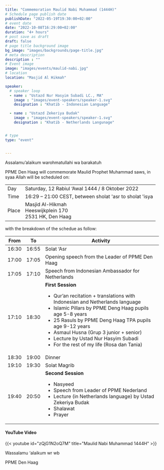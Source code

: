 ```yaml
---
title: "Commemoration Maulid Nabi Muhammad (1444H)"
# Schedule page publish date
publishDate: "2022-05-19T19:30:00+02:00"
# event date
date: "2022-10-08T16:29:00+02:00"
duration: "4+ hours"
# post save as draft
draft: false
# page title background image
bg_image: "images/backgrounds/page-title.jpg"
# meta description
description : ""
# Event image
image: "images/events/maulid-nabi.jpg"
# location
location: "Masjid Al Hikmah"

speaker:
  # speaker loop
  - name : "Ustazd Nur Hasyim Subadi LC., MA"
    image : "images/event-speakers/speaker-1.svg"
    designation : "Khatib - Indonesian Language"

  - name : "Ustazd Zekeriya Budak"
    image : "images/event-speakers/speaker-1.svg"
    designation : "Khatib - Netherlands Langunage"


# type
type: "event"


---
```

Assalamu’alaikum warohmatullahi wa barakatuh

PPME Den Haag will commemorate Maulid Prophet Muhammad saws,  in syaa Allah will be scheduled on:
<table>
<tr>
<td>Day</td><td>Saturday, 12 Rabiul ‘Awal 1444 / 8 Oktober 2022</td>
<tr><td>Time</td><td>16:29 – 21:00 CEST, between sholat 'asr to sholat 'isya</td>
<tr><td>Place</td><td>Masjid Al-Hikmah<br/>Heeswijkplein 170<br/>2531 HK, Den Haag</td>
</table>

with the breakdown of the schedue as follow:

| From | To | Activity |
|----|----|---|
| 16:30 | 16:55 | Solat ‘Asr |
| 17:00 | 17:05 | Opening speech from the Leader of PPME Den Haag |
| 17:05 | 17:10 | Speech from Indonesian Ambassador for Netherlands |
| 17:10 | 18:30 | **First Session**<ul><li>Qur’an recitation + translations with Indonesian and Netherlands language</li><li>Islamic Pillars by PPME Deng Haag pupils age 5-8 years</li><li>25 Rasuls by PPME Deng Haag TPA pupils age 9-12 years</li><li>Asmaul Husna (Grup 3 junior + senior)</li><li>Lecture by Ustad Nur Hasyim Subadi</li><li>For the rest of my life (Rosa dan Tania)</li></ul> |
| 18:30 | 19:00 | Dinner |
| 19:10 | 19:30 | Solat Magrib |
| 19:40 | 20:50 | **Second Session**<ul><li>Nasyeed</li><li>Speech from Leader of PPME Nederland</li><li>Lecture (in Netherlands language) by Ustad Zekeriya Budak</li><li>Shalawat</li><li>Prayer</li></ul>




#### YouTube Video

{{< youtube id="zQjG1N2oQ7M" title="Maulid Nabi Muhammad 1444H" >}}






Wassalamu ‘alaikum wr wb

PPME Den Haag
